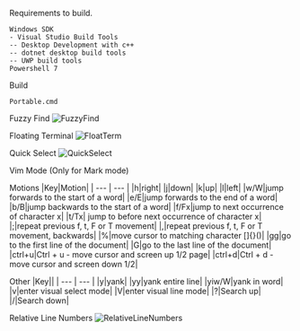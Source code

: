 Requirements to build.
```
Windows SDK
- Visual Studio Build Tools
-- Desktop Development with c++
-- dotnet desktop build tools
-- UWP build tools
Powershell 7
```

Build
```
Portable.cmd
```

Fuzzy Find
![FuzzyFind](https://github.com/e82eric/terminal-vimmarkmode/assets/811029/628660e9-72b4-4cad-95b3-eb3b13fe7062)

Floating Terminal
![FloatTerm](https://github.com/e82eric/terminal-vimmarkmode/assets/811029/fe3175b3-0a5f-4667-9259-4544f13b23b3)

Quick Select
![QuickSelect](https://github.com/e82eric/terminal-vimmarkmode/assets/811029/63f03798-d041-4a6b-b79b-2bbfd76621f2)

Vim Mode (Only for Mark mode)

Motions
|Key|Motion|
| --- | --- |
|h|right|
|j|down|
|k|up|
|l|left|
|w/W|jump forwards to the start of a word|
|e/E|jump forwards to the end of a word|
|b/B|jump backwards to the start of a word|
|f/Fx|jump to next occurrence of character x|
|t/Tx| jump to before next occurrence of character x|
|;|repeat previous f, t, F or T movement|
|,|repeat previous f, t, F or T movement, backwards|
|%|move cursor to matching character []{}()|
|gg|go to the first line of the document|
|G|go to the last line of the document|
|ctrl+u|Ctrl + u - move cursor and screen up 1/2 page|
|ctrl+d|Ctrl + d - move cursor and screen down 1/2|

Other
|Key||
| --- | --- |
|y|yank|
|yy|yank entire line|
|yiw/W|yank in word|
|v|enter visual select mode|
|V|enter visual line mode|
|?|Search up|
|/|Search down|

Relative Line Numbers
![RelativeLineNumbers](https://github.com/e82eric/terminal-vimmarkmode/assets/811029/d4716bce-f4e1-4b3a-84da-feb70fe1854a)


